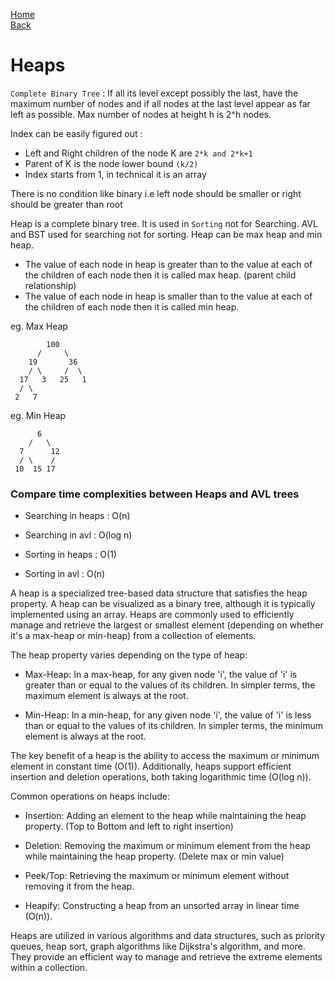 [Home](../../readme.md) <br>
[Back](./00_trees.md)

# Heaps

`Complete Binary Tree` : If all its level except possibly the last, have the maximum number of nodes and if all nodes at the last level appear as far left as possible.
Max number of nodes at height h is 2^h nodes.

Index can be easily figured out :

- Left and Right children of the node K are `2*k and 2*k+1`
- Parent of K is the node lower bound `(k/2)`
- Index starts from 1, in technical it is an array

There is no condition like binary i.e left node should be smaller or right should be greater than root

Heap is a complete binary tree. It is used in `Sorting` not for Searching. AVL and BST used for searching not for sorting. Heap can be max heap and min heap.

- The value of each node in heap is greater than to the value at each of the children of each node then it is called max heap. (parent child relationship)
- The value of each node in heap is smaller than to the value at each of the children of each node then it is called min heap.

eg. Max Heap

            100
          /     \
        19       36
        / \     /  \
      17   3   25   1
      / \
     2   7

eg. Min Heap

          6
        /   \
      7      12
      / \    /
     10  15 17

### Compare time complexities between Heaps and AVL trees

- Searching in heaps : O(n)
- Searching in avl : O(log n)

- Sorting in heaps : O(1)
- Sorting in avl : O(n)

A heap is a specialized tree-based data structure that satisfies the heap property. A heap can be visualized as a binary tree, although it is typically implemented using an array. Heaps are commonly used to efficiently manage and retrieve the largest or smallest element (depending on whether it's a max-heap or min-heap) from a collection of elements.

The heap property varies depending on the type of heap:

- Max-Heap: In a max-heap, for any given node 'i', the value of 'i' is greater than or equal to the values of its children. In simpler terms, the maximum element is always at the root.

- Min-Heap: In a min-heap, for any given node 'i', the value of 'i' is less than or equal to the values of its children. In simpler terms, the minimum element is always at the root.

The key benefit of a heap is the ability to access the maximum or minimum element in constant time (O(1)). Additionally, heaps support efficient insertion and deletion operations, both taking logarithmic time (O(log n)).

Common operations on heaps include:

- Insertion: Adding an element to the heap while maintaining the heap property. (Top to Bottom and left to right insertion)

- Deletion: Removing the maximum or minimum element from the heap while maintaining the heap property. (Delete max or min value)

- Peek/Top: Retrieving the maximum or minimum element without removing it from the heap.

- Heapify: Constructing a heap from an unsorted array in linear time (O(n)).

Heaps are utilized in various algorithms and data structures, such as priority queues, heap sort, graph algorithms like Dijkstra's algorithm, and more. They provide an efficient way to manage and retrieve the extreme elements within a collection.
